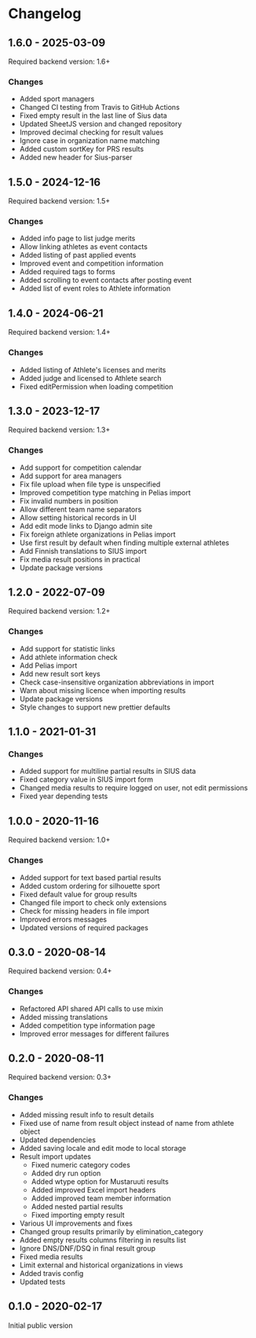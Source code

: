 # Changelog

## 1.6.0 - 2025-03-09
Required backend version: 1.6+

### Changes
- Added sport managers
- Changed CI testing from Travis to GitHub Actions
- Fixed empty result in the last line of Sius data
- Updated SheetJS version and changed repository
- Improved decimal checking for result values
- Ignore case in organization name matching
- Added custom sortKey for PRS results
- Added new header for Sius-parser

## 1.5.0 - 2024-12-16
Required backend version: 1.5+

### Changes
- Added info page to list judge merits
- Allow linking athletes as event contacts
- Added listing of past applied events
- Improved event and competition information
- Added required tags to forms
- Added scrolling to event contacts after posting event
- Added list of event roles to Athlete information

## 1.4.0 - 2024-06-21
Required backend version: 1.4+

### Changes
- Added listing of Athlete's licenses and merits
- Added judge and licensed to Athlete search
- Fixed editPermission when loading competition

## 1.3.0 - 2023-12-17
Required backend version: 1.3+

### Changes
- Add support for competition calendar
- Add support for area managers
- Fix file upload when file type is unspecified
- Improved competition type matching in Pelias import
- Fix invalid numbers in position
- Allow different team name separators
- Allow setting historical records in UI
- Add edit mode links to Django admin site
- Fix foreign athlete organizations in Pelias import
- Use first result by default when finding multiple external athletes
- Add Finnish translations to SIUS import
- Fix media result positions in practical
- Update package versions

## 1.2.0 - 2022-07-09
Required backend version: 1.2+

### Changes
- Add support for statistic links
- Add athlete information check
- Add Pelias import
- Add new result sort keys
- Check case-insensitive organization abbreviations in import
- Warn about missing licence when importing results
- Update package versions
- Style changes to support new prettier defaults

## 1.1.0 - 2021-01-31

### Changes
- Added support for multiline partial results in SIUS data
- Fixed category value in SIUS import form
- Changed media results to require logged on user, not edit permissions
- Fixed year depending tests

## 1.0.0 - 2020-11-16
Required backend version: 1.0+

### Changes
- Added support for text based partial results
- Added custom ordering for silhouette sport
- Fixed default value for group results
- Changed file import to check only extensions
- Check for missing headers in file import
- Improved errors messages
- Updated versions of required packages

## 0.3.0 - 2020-08-14
Required backend version: 0.4+

### Changes
- Refactored API shared API calls to use mixin
- Added missing translations
- Added competition type information page
- Improved error messages for different failures

## 0.2.0 - 2020-08-11
Required backend version: 0.3+

### Changes
- Added missing result info to result details
- Fixed use of name from result object instead of name from athlete object
- Updated dependencies
- Added saving locale and edit mode to local storage
- Result import updates
  - Fixed numeric category codes
  - Added dry run option
  - Added wtype option for Mustaruuti results
  - Added improved Excel import headers
  - Added improved team member information
  - Added nested partial results
  - Fixed importing empty result
- Various UI improvements and fixes
- Changed group results primarily by elimination_category
- Added empty results columns filtering in results list
- Ignore DNS/DNF/DSQ in final result group
- Fixed media results
- Limit external and historical organizations in views
- Added travis config
- Updated tests

## 0.1.0 - 2020-02-17
Initial public version